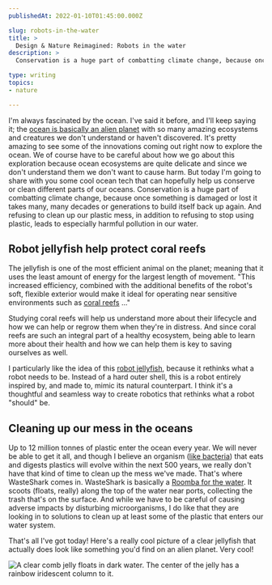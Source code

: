 ```yaml
---
publishedAt: 2022-01-10T01:45:00.000Z

slug: robots-in-the-water
title: >
  Design & Nature Reimagined: Robots in the water
description: >
  Conservation is a huge part of combatting climate change, because once something is damaged or lost it takes many, many decades or generations to build itself back up again. And refusing to clean up our plastic mess, in addition to refusing to stop using plastic, leads to especially harmful pollution in our water.

type: writing
topics:
- nature

---
```


I'm always fascinated by the ocean. I've said it before, and I'll keep saying it; the [ocean is basically an alien planet](https://marisamorby.com/an-ocean-of-innovation/) with so many amazing ecosystems and creatures we don't understand or haven't discovered. It's pretty amazing to see some of the innovations coming out right now to explore the ocean. We of course have to be careful about how we go about this exploration because ocean ecosystems are quite delicate and since we don't understand them we don't want to cause harm. But today I'm going to share with you some cool ocean tech that can hopefully help us conserve or clean different parts of our oceans. Conservation is a huge part of combatting climate change, because once something is damaged or lost it takes many, many decades or generations to build itself back up again. And refusing to clean up our plastic mess, in addition to refusing to stop using plastic, leads to especially harmful pollution in our water.

## Robot jellyfish help protect coral reefs

The jellyfish is one of the most efficient animal on the planet; meaning that it uses the least amount of energy for the largest length of movement. "This increased efficiency, combined with the additional benefits of the robot's soft, flexible exterior would make it ideal for operating near sensitive environments such as [coral reefs](https://phys.org/tags/coral+reefs/) ..."

Studying coral reefs will help us understand more about their lifecycle and how we can help or regrow them when they're in distress. And since coral reefs are such an integral part of a healthy ecosystem, being able to learn more about their health and how we can help them is key to saving ourselves as well.

I particularly like the idea of this [robot jellyfish](https://phys.org/news/2021-01-robot-jellyfish-endangered-coral-reefs.html), because it rethinks what a robot needs to be. Instead of a hard outer shell, this is a robot entirely inspired by, and made to, mimic its natural counterpart. I think it's a thoughtful and seamless way to create robotics that rethinks what a robot "should" be.

## Cleaning up our mess in the oceans

Up to 12 million tonnes of plastic enter the ocean every year. We will never be able to get it all, and though I believe an organism ([like bacteria](https://marisamorby.com/solving-the-plastic-pollution-problem/)) that eats and digests plastics will evolve within the next 500 years, we really don't have that kind of time to clean up the mess we've made. That's where WasteShark comes in. WasteShark is basically a [Roomba for the water](https://ec.europa.eu/research-and-innovation/en/horizon-magazine/garbage-collecting-aqua-drones-and-jellyfish-filters-cleaner-oceans). It scoots (floats, really) along the top of the water near ports, collecting the trash that's on the surface. And while we have to be careful of causing adverse impacts by disturbing microorganisms, I do like that they are looking in to solutions to clean up at least some of the plastic that enters our water system.

That's all I've got today! Here's a really cool picture of a clear jellyfish that actually does look like something you'd find on an alien planet. Very cool!

![A clear comb jelly floats in dark water. The center of the jelly has a rainbow iridescent column to it.](https://cdn.sanity.io/images/xq50spjj/production/608bfd614e3fd27255117ee84cedf007fc0e8064-1698x1192.jpg)
